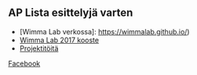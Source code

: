 ## AP Lista esittelyjä varten


* [Wimma Lab verkossa]: https://wimmalab.github.io/)
* [Wimma Lab 2017 kooste](https://www.youtube.com/watch?v=fDI1EKtW_GE)
* [Projektitöitä]()

[Facebook](https://www.facebook.com/wimmalab/)
